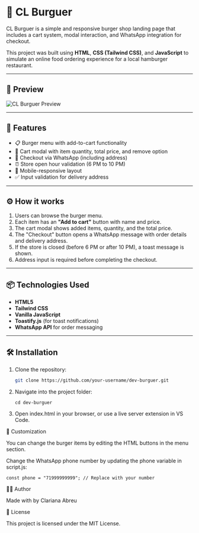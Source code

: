 # 🍔 CL Burguer

CL Burguer is a simple and responsive burger shop landing page that includes a cart system, modal interaction, and WhatsApp integration for checkout.

This project was built using **HTML**, **CSS (Tailwind CSS)**, and **JavaScript** to simulate an online food ordering experience for a local hamburger restaurant.

---

## 📸 Preview

![CL Burguer Preview](./preview.png)

---

## 🚀 Features

- 📋 Burger menu with add-to-cart functionality
- 🛒 Cart modal with item quantity, total price, and remove option
- 💬 Checkout via WhatsApp (including address)
- ⏰ Store open hour validation (6 PM to 10 PM)
- 📱 Mobile-responsive layout
- ✅ Input validation for delivery address

---

## ⚙️ How it works

1. Users can browse the burger menu.
2. Each item has an **"Add to cart"** button with name and price.
3. The cart modal shows added items, quantity, and the total price.
4. The "Checkout" button opens a WhatsApp message with order details and delivery address.
5. If the store is closed (before 6 PM or after 10 PM), a toast message is shown.
6. Address input is required before completing the checkout.

---

## 📦 Technologies Used

- **HTML5**
- **Tailwind CSS**
- **Vanilla JavaScript**
- **Toastify.js** (for toast notifications)
- **WhatsApp API** for order messaging

---

## 🛠️ Installation

1. Clone the repository:

   ```bash
   git clone https://github.com/your-username/dev-burguer.git

 2. Navigate into the project folder:

        cd dev-burguer

 3. Open index.html in your browser, or use a live server extension in VS Code.
    

📝 Customization

You can change the burger items by editing the HTML buttons in the menu section.

Change the WhatsApp phone number by updating the phone variable in script.js:


    const phone = "71999999999"; // Replace with your number

🧑‍🍳 Author

Made with by Clariana Abreu

📄 License

This project is licensed under the MIT License.


